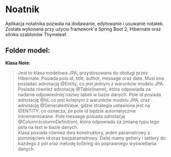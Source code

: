 # Noatnik

Aplikacja notatnika pozwala na dodawanie, edytowanie i usuwanie notatek. Została wykonana przy użyciu framework'a Spring Boot 2, Hibernate oraz silnika szablonów Thymeleaf.

## Folder model:
**Klasa Note:**  
> Jest to klasa modelowa JPA, przystosowana do obsługi przez Hibernate. Posiada pola id, title, author, message oraz date. Musi ona posiadać adnotację @Entity, co jest jednym z warunków modelu JPA. Posiada również adnotację @Table(name), która odpowiada za nadanie odpowiedniej nazwy tabeli w bazie danych. Pole id posiada adnotację @Id, co jest kolejnym z warunków modelu JPA, oraz adnotację @GeneratedValue, gdzie strategia ustawiona jest na IDENTITY, co oznacza, że pole id będzie automatycznie inkrementowane. Pole message posiada adnotację @Column(columnDefinition), która odpowiada za zmianę typu tego pola na text w bazie danych.  
> Klasa posiada również dwa konstruktory, jeden parametrowy z pominięciem id oraz bezparametrowy. Dalej mamy gettery i settery do każdego z pół oraz metodę toString do poprawnego wyświetlania danych.

